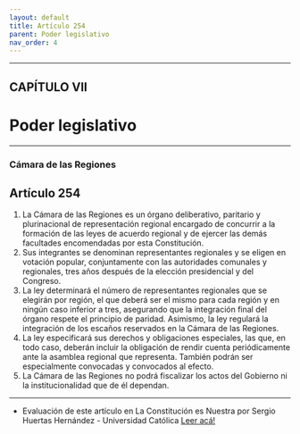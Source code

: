 ```yaml
---
layout: default
title: Artículo 254
parent: Poder legislativo
nav_order: 4
---
```


---

## CAPÍTULO VII
# Poder legislativo

---

### Cámara de las Regiones

## Artículo 254

1. La Cámara de las Regiones es un órgano deliberativo, paritario y plurinacional de representación regional encargado de concurrir a la formación de las leyes de acuerdo regional y de ejercer las demás facultades encomendadas por esta Constitución.
2. Sus integrantes se denominan representantes regionales y se eligen en votación popular, conjuntamente con las autoridades comunales y regionales, tres años después de la elección presidencial y del Congreso.
3. La ley determinará el número de representantes regionales que se elegirán por región, el que deberá ser el mismo para cada región y en ningún caso inferior a tres, asegurando que la integración final del órgano respete el principio de paridad. Asimismo, la ley regulará la integración de los escaños reservados en la Cámara de las Regiones.
4. La ley especificará sus derechos y obligaciones especiales, las que, en todo caso, deberán incluir la obligación de rendir cuenta periódicamente ante la asamblea regional que representa. También podrán ser especialmente convocadas y convocados al efecto.
5. La Cámara de las Regiones no podrá fiscalizar los actos del Gobierno ni la institucionalidad que de él dependan.

---
- Evaluación de este artículo en La Constitución es Nuestra por Sergio Huertas Hernández - Universidad Católica
<a target="_blank" href="https://laconstitucionesnuestra.cl/evaluaciones/verevaluaciones/58">Leer acá!</a>
